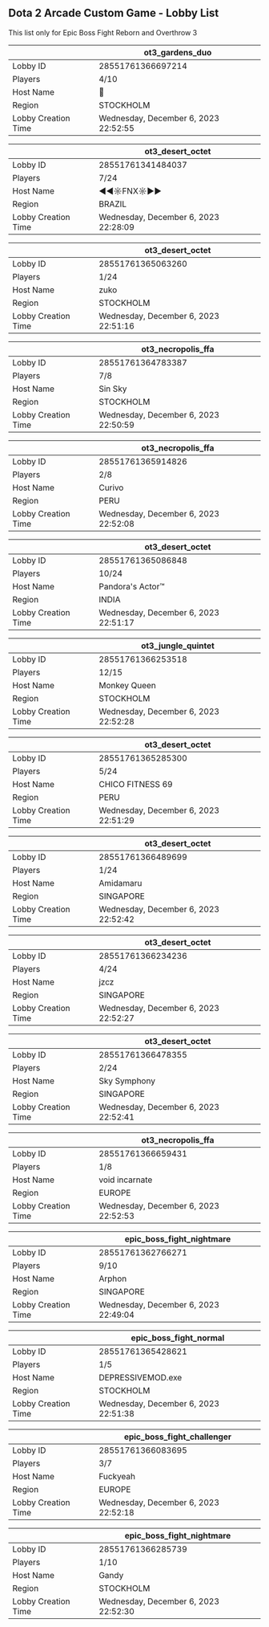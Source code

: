 ## Dota 2 Arcade Custom Game - Lobby List

This list only for Epic Boss Fight Reborn and Overthrow 3

|  | ot3_gardens_duo |
| ------ | ------ |
| Lobby ID | 28551761366697214 |
| Players | 4/10 |
| Host Name |  |
| Region | STOCKHOLM |
| Lobby Creation Time | Wednesday, December 6, 2023 22:52:55 |


|  | ot3_desert_octet |
| ------ | ------ |
| Lobby ID | 28551761341484037 |
| Players | 7/24 |
| Host Name | ◄◄☼FNX☼►► |
| Region | BRAZIL |
| Lobby Creation Time | Wednesday, December 6, 2023 22:28:09 |


|  | ot3_desert_octet |
| ------ | ------ |
| Lobby ID | 28551761365063260 |
| Players | 1/24 |
| Host Name | zuko |
| Region | STOCKHOLM |
| Lobby Creation Time | Wednesday, December 6, 2023 22:51:16 |


|  | ot3_necropolis_ffa |
| ------ | ------ |
| Lobby ID | 28551761364783387 |
| Players | 7/8 |
| Host Name | Sin Sky |
| Region | STOCKHOLM |
| Lobby Creation Time | Wednesday, December 6, 2023 22:50:59 |


|  | ot3_necropolis_ffa |
| ------ | ------ |
| Lobby ID | 28551761365914826 |
| Players | 2/8 |
| Host Name | Curivo |
| Region | PERU |
| Lobby Creation Time | Wednesday, December 6, 2023 22:52:08 |


|  | ot3_desert_octet |
| ------ | ------ |
| Lobby ID | 28551761365086848 |
| Players | 10/24 |
| Host Name | Pandora's Actor™ |
| Region | INDIA |
| Lobby Creation Time | Wednesday, December 6, 2023 22:51:17 |


|  | ot3_jungle_quintet |
| ------ | ------ |
| Lobby ID | 28551761366253518 |
| Players | 12/15 |
| Host Name | Monkey Queen |
| Region | STOCKHOLM |
| Lobby Creation Time | Wednesday, December 6, 2023 22:52:28 |


|  | ot3_desert_octet |
| ------ | ------ |
| Lobby ID | 28551761365285300 |
| Players | 5/24 |
| Host Name | CHICO FITNESS 69 |
| Region | PERU |
| Lobby Creation Time | Wednesday, December 6, 2023 22:51:29 |


|  | ot3_desert_octet |
| ------ | ------ |
| Lobby ID | 28551761366489699 |
| Players | 1/24 |
| Host Name | Amidamaru |
| Region | SINGAPORE |
| Lobby Creation Time | Wednesday, December 6, 2023 22:52:42 |


|  | ot3_desert_octet |
| ------ | ------ |
| Lobby ID | 28551761366234236 |
| Players | 4/24 |
| Host Name | jzcz |
| Region | SINGAPORE |
| Lobby Creation Time | Wednesday, December 6, 2023 22:52:27 |


|  | ot3_desert_octet |
| ------ | ------ |
| Lobby ID | 28551761366478355 |
| Players | 2/24 |
| Host Name | Sky Symphony |
| Region | SINGAPORE |
| Lobby Creation Time | Wednesday, December 6, 2023 22:52:41 |


|  | ot3_necropolis_ffa |
| ------ | ------ |
| Lobby ID | 28551761366659431 |
| Players | 1/8 |
| Host Name | void incarnate |
| Region | EUROPE |
| Lobby Creation Time | Wednesday, December 6, 2023 22:52:53 |


|  | epic_boss_fight_nightmare |
| ------ | ------ |
| Lobby ID | 28551761362766271 |
| Players | 9/10 |
| Host Name | Arphon |
| Region | SINGAPORE |
| Lobby Creation Time | Wednesday, December 6, 2023 22:49:04 |


|  | epic_boss_fight_normal |
| ------ | ------ |
| Lobby ID | 28551761365428621 |
| Players | 1/5 |
| Host Name | DEPRESSIVEMOD.exe |
| Region | STOCKHOLM |
| Lobby Creation Time | Wednesday, December 6, 2023 22:51:38 |


|  | epic_boss_fight_challenger |
| ------ | ------ |
| Lobby ID | 28551761366083695 |
| Players | 3/7 |
| Host Name | Fuckyeah |
| Region | EUROPE |
| Lobby Creation Time | Wednesday, December 6, 2023 22:52:18 |


|  | epic_boss_fight_nightmare |
| ------ | ------ |
| Lobby ID | 28551761366285739 |
| Players | 1/10 |
| Host Name | Gandy |
| Region | STOCKHOLM |
| Lobby Creation Time | Wednesday, December 6, 2023 22:52:30 |


